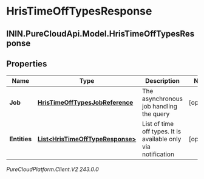 # HrisTimeOffTypesResponse

## ININ.PureCloudApi.Model.HrisTimeOffTypesResponse

## Properties

|Name | Type | Description | Notes|
|------------ | ------------- | ------------- | -------------|
| **Job** | [**HrisTimeOffTypesJobReference**](HrisTimeOffTypesJobReference) | The asynchronous job handling the query | [optional] |
| **Entities** | [**List&lt;HrisTimeOffTypeResponse&gt;**](HrisTimeOffTypeResponse) | List of time off types. It is available only via notification | [optional] |



_PureCloudPlatform.Client.V2 243.0.0_
